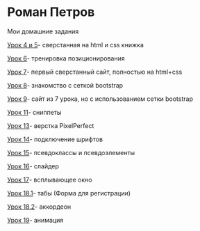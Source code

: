 # Роман Петров

Мои домашние задания

[Урок 4 и 5](petrovr724.github.io/lesson_4_5/)- сверстанная на html и css книжка

[Урок 6](petrovr724.github.io/lesson_6/)- тренировка позиционирования

[Урок 7](petrovr724.github.io/lesson_7/)- первый сверстанный сайт, полностью на html+css

[Урок 8](petrovr724.github.io/lesson_8/)- знакомство с сеткой bootstrap

[Урок 9](petrovr724.github.io/lesson_9/)- сайт из 7 урока, но с использованием сетки bootstrap

[Урок 11](petrovr724.github.io/lesson_11/img/)- сниппеты

[Урок 13](petrovr724.github.io/lesson_13/)- верстка PixelPerfect

[Урок 14](petrovr724.github.io/lesson_14/)- подключение шрифтов

[Урок 15](petrovr724.github.io/lesson_15/)- псевдоклассы и псевдоэлементы

[Урок 16](petrovr724.github.io/lesson_16/)- слайдер

[Урок 17](petrovr724.github.io/lesson_17/)- всплывающее окно

[Урок 18.1](petrovr724.github.io/lesson_18_1/src/)- табы (Форма для регистрации)

[Урок 18.2](petrovr724.github.io/lesson_18_2/src/)- аккордеон

[Урок 19](petrovr724.github.io/Lesson_19/src/)- анимация
